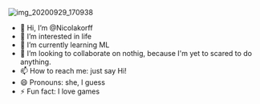 ![img_20200929_170938](https://github.com/user-attachments/assets/9082c244-d812-4bd0-92a2-0025467c5b55)
- 👋 Hi, I’m @Nicolakorff
- 👀 I’m interested in life
- 🌱 I’m currently learning ML
- 💞️ I’m looking to collaborate on nothig, because I'm yet to scared to do anything.
- 📫 How to reach me: just say Hi!
- 😄 Pronouns: she, I guess
- ⚡ Fun fact: I love games

<!---
Nicolakorff/Nicolakorff is a ✨ special ✨ repository because its `README.md` (this file) appears on your GitHub profile.
You can click the Preview link to take a look at your changes.
--->
